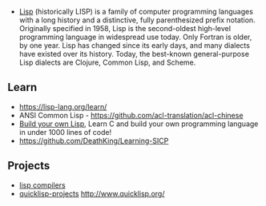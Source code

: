 - [Lisp](https://en.wikipedia.org/wiki/Lisp_(programming_language)) (historically LISP) is a family of computer programming languages with a long history and a distinctive, fully parenthesized prefix notation. Originally specified in 1958, Lisp is the second-oldest high-level programming language in widespread use today. Only Fortran is older, by one year. Lisp has changed since its early days, and many dialects have existed over its history. Today, the best-known general-purpose Lisp dialects are Clojure, Common Lisp, and Scheme.


## Learn
- https://lisp-lang.org/learn/
- ANSI Common Lisp - https://github.com/acl-translation/acl-chinese
- [Build your own Lisp](https://github.com/orangeduck/BuildYourOwnLisp), Learn C and build your own programming language in under 1000 lines of code!
- https://github.com/DeathKing/Learning-SICP


## Projects
- [lisp compilers](compiler#lisp)
- [quicklisp-projects](https://github.com/quicklisp/quicklisp-projects) http://www.quicklisp.org/

